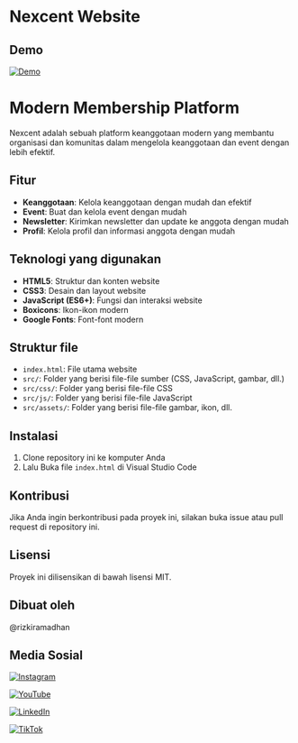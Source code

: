 # Nexcent Website

## **Demo**

[![Demo]("/src/assets/priview/img.png")](https://nexcent-yt.vercel.app)

# **Modern Membership Platform**

Nexcent adalah sebuah platform keanggotaan modern yang membantu organisasi dan komunitas dalam mengelola keanggotaan dan event dengan lebih efektif.

## **Fitur**

- **Keanggotaan**: Kelola keanggotaan dengan mudah dan efektif
- **Event**: Buat dan kelola event dengan mudah
- **Newsletter**: Kirimkan newsletter dan update ke anggota dengan mudah
- **Profil**: Kelola profil dan informasi anggota dengan mudah

## **Teknologi yang digunakan**

- **HTML5**: Struktur dan konten website
- **CSS3**: Desain dan layout website
- **JavaScript (ES6+)**: Fungsi dan interaksi website
- **Boxicons**: Ikon-ikon modern
- **Google Fonts**: Font-font modern

## **Struktur file**

- `index.html`: File utama website
- `src/`: Folder yang berisi file-file sumber (CSS, JavaScript, gambar, dll.)
- `src/css/`: Folder yang berisi file-file CSS
- `src/js/`: Folder yang berisi file-file JavaScript
- `src/assets/`: Folder yang berisi file-file gambar, ikon, dll.

## **Instalasi**

1. Clone repository ini ke komputer Anda
2. Lalu Buka file `index.html` di Visual Studio Code

## **Kontribusi**

Jika Anda ingin berkontribusi pada proyek ini, silakan buka issue atau pull request di repository ini.

## **Lisensi**

Proyek ini dilisensikan di bawah lisensi MIT.

## **Dibuat oleh**

@rizkiramadhan

## **Media Sosial**

[![Instagram](https://img.shields.io/badge/Instagram-E4405F?style=for-the-badge&logo=instagram&logoColor=white)](https://www.instagram.com/rzkir.20/)

[![YouTube](https://img.shields.io/badge/YouTube-FF0000?style=for-the-badge&logo=youtube&logoColor=white)](https://youtube.com/nexcent)

[![LinkedIn](https://img.shields.io/badge/LinkedIn-0077B5?style=for-the-badge&logo=linkedin&logoColor=white)](https://www.linkedin.com/in/rizki-ramadhan12)

[![TikTok](https://img.shields.io/badge/TikTok-69C9D0?style=for-the-badge&logo=tiktok&logoColor=white)](https://www.tiktok.com/@rinneeta?is_from_webapp=1&sender_device=pc)
